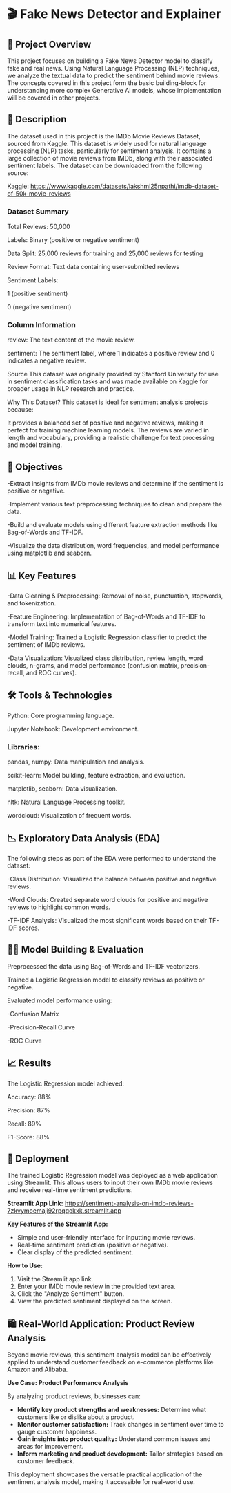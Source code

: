 # 🎬 Fake News Detector and Explainer

## 📄 Project Overview

This project focuses on building a Fake News Detector model to classify fake and real news. Using Natural Language Processing (NLP) techniques, we analyze the textual data to predict the sentiment behind movie reviews. The concepts covered in this project form the basic building-block for understanding more complex Generative AI models, whose implementation will be covered in other projects.

## 📂 Description

The dataset used in this project is the IMDb Movie Reviews Dataset, sourced from Kaggle. This dataset is widely used for natural language processing (NLP) tasks, particularly for sentiment analysis. It contains a large collection of movie reviews from IMDb, along with their associated sentiment labels. The dataset can be downloaded from the following source:

Kaggle: https://www.kaggle.com/datasets/lakshmi25npathi/imdb-dataset-of-50k-movie-reviews

### Dataset Summary

Total Reviews: 50,000

Labels: Binary (positive or negative sentiment)

Data Split: 25,000 reviews for training and 25,000 reviews for testing

Review Format: Text data containing user-submitted reviews

Sentiment Labels:

1 (positive sentiment)

0 (negative sentiment)

### Column Information

review: The text content of the movie review.

sentiment: The sentiment label, where 1 indicates a positive review and 0 indicates a negative review.

Source
This dataset was originally provided by Stanford University for use in sentiment classification tasks and was made available on Kaggle for broader usage in NLP research and practice.

Why This Dataset?
This dataset is ideal for sentiment analysis projects because:

It provides a balanced set of positive and negative reviews, making it perfect for training machine learning models.
The reviews are varied in length and vocabulary, providing a realistic challenge for text processing and model training.

## 🚀 Objectives

-Extract insights from IMDb movie reviews and determine if the sentiment is positive or negative.

-Implement various text preprocessing techniques to clean and prepare the data.

-Build and evaluate models using different feature extraction methods like Bag-of-Words and TF-IDF.

-Visualize the data distribution, word frequencies, and model performance using matplotlib and seaborn.

## 📊 Key Features

-Data Cleaning & Preprocessing: Removal of noise, punctuation, stopwords, and tokenization.

-Feature Engineering: Implementation of Bag-of-Words and TF-IDF to transform text into numerical features.

-Model Training: Trained a Logistic Regression classifier to predict the sentiment of IMDb reviews.

-Data Visualization: Visualized class distribution, review length, word clouds, n-grams, and model performance (confusion matrix, precision-recall, and ROC curves).

## 🛠️ Tools & Technologies

Python: Core programming language.

Jupyter Notebook: Development environment.

### Libraries:
pandas, numpy: Data manipulation and analysis.

scikit-learn: Model building, feature extraction, and evaluation.

matplotlib, seaborn: Data visualization.

nltk: Natural Language Processing toolkit.

wordcloud: Visualization of frequent words.

## 📉 Exploratory Data Analysis (EDA)

The following steps as part of the EDA were performed to understand the dataset:

-Class Distribution: Visualized the balance between positive and negative reviews.

-Word Clouds: Created separate word clouds for positive and negative reviews to highlight common words.

-TF-IDF Analysis: Visualized the most significant words based on their TF-IDF scores.

## 🧑‍💻 Model Building & Evaluation

Preprocessed the data using Bag-of-Words and TF-IDF vectorizers.

Trained a Logistic Regression model to classify reviews as positive or negative.

Evaluated model performance using:

-Confusion Matrix

-Precision-Recall Curve

-ROC Curve

## 📈 Results

The Logistic Regression model achieved:

Accuracy: 88%

Precision: 87%

Recall: 89%

F1-Score: 88%

## 🚀 Deployment

The trained Logistic Regression model was deployed as a web application using Streamlit. This allows users to input their own IMDb movie reviews and receive real-time sentiment predictions.

**Streamlit App Link:** https://sentiment-analysis-on-imdb-reviews-7zkvymoemaji92rpqqokxk.streamlit.app

**Key Features of the Streamlit App:**

-   Simple and user-friendly interface for inputting movie reviews.
-   Real-time sentiment prediction (positive or negative).
-   Clear display of the predicted sentiment.

**How to Use:**

1.  Visit the Streamlit app link.
2.  Enter your IMDb movie review in the provided text area.
3.  Click the "Analyze Sentiment" button.
4.  View the predicted sentiment displayed on the screen.

## 🛍️ Real-World Application: Product Review Analysis

Beyond movie reviews, this sentiment analysis model can be effectively applied to understand customer feedback on e-commerce platforms like Amazon and Alibaba.

**Use Case: Product Performance Analysis**

By analyzing product reviews, businesses can:

-   **Identify key product strengths and weaknesses:** Determine what customers like or dislike about a product.
-   **Monitor customer satisfaction:** Track changes in sentiment over time to gauge customer happiness.
-   **Gain insights into product quality:** Understand common issues and areas for improvement.
-   **Inform marketing and product development:** Tailor strategies based on customer feedback.

  This deployment showcases the versatile practical application of the sentiment analysis model, making it accessible for real-world use.
